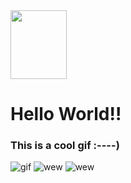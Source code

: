 <img src="https://derpicdn.net/img/2017/2/19/1367280/full.png" width="90px" height="110">
<h1> Hello World!! </h1>
<h3> This is a cool gif :----) </h3>
<img src="https://media3.giphy.com/media/ToMjGpkvTsBUTW4a5uU/giphy.webp" alt="gif">
<img src="https://media.giphy.com/media/43sMhXiELKzNm/giphy.gif" alt="wew">
<img src="https://github.com/Charmaine-wang/hello-world-2.git" alt="wew">
